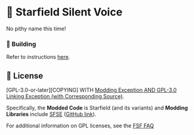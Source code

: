 # 📑 Starfield Silent Voice

No pithy name this time!

### 🔨 Building

Refer to instructions [here](https://github.com/gottyduke/SF_PluginTemplate).

## 📖 License

[GPL-3.0-or-later][COPYING] WITH [Modding Exception AND GPL-3.0 Linking Exception (with Corresponding Source)](EXCEPTIONS).

Specifically, the **Modded Code** is Starfield (and its variants) and **Modding Libraries** include [SFSE](https://sfse.silverlock.org/) ([GitHub link](https://github.com/ianpatt/sfse)).

For additional information on GPL licenses, see the [FSF FAQ](https://www.gnu.org/licenses/gpl-faq.en.html)
